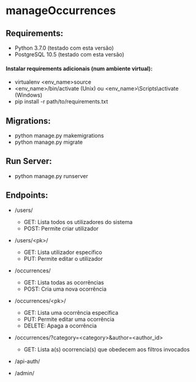 # manageOccurrences

## Requirements:
   * Python 3.7.0 (testado com esta versão)
   * PostgreSQL 10.5 (testado com esta versão)

#### Instalar requirements adicionais (num ambiente virtual):
   * virtualenv <env_name>source 
   * <env_name>/bin/activate (Unix) ou <env_name>\Scripts\activate (Windows)
   * pip install -r path/to/requirements.txt
 
## Migrations:
 
 * python manage.py makemigrations
 * python manage.py migrate
 
## Run Server:
 
 * python manage.py runserver
 
## Endpoints:
 
 * /users/
   * GET: Lista todos os utilizadores do sistema
   * POST: Permite criar utilizador
  
 * /users/\<pk\>/ 
   * GET: Lista utilizador específico
   * PUT: Permite editar o utilizador
  
 * /occurrences/
   * GET: Lista todas as ocorrências
   * POST: Cria uma nova ocorrência
  
 * /occurrences/\<pk\>/
   * GET: Lista uma ocorrência específica
   * PUT: Permite editar uma ocorrência
   * DELETE: Apaga a ocorrência
  
 * /occurrences/?category=\<category\>&author=\<author_id\>
   * GET: Lista a(s) ocorrencia(s) que obedecem aos filtros invocados
  
 * /api-auth/
  
 * /admin/
 
